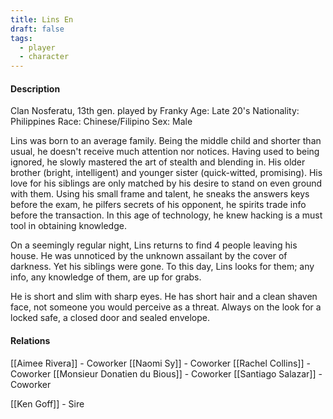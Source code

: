 ```yaml
---
title: Lins En
draft: false
tags:
  - player
  - character
---
```

#### Description
Clan Nosferatu, 13th gen. played by Franky
Age: Late 20's
Nationality: Philippines
Race: Chinese/Filipino
Sex: Male

Lins was born to an average family. Being the middle child and shorter than usual, he doesn't receive much attention nor notices. Having used to being ignored, he slowly mastered the art of stealth and blending in. His older brother (bright, intelligent) and younger sister (quick-witted, promising). His love for his siblings are only matched by his desire to stand on even ground with them. Using his small frame and talent, he sneaks the answers keys before the exam, he pilfers secrets of his opponent, he spirits trade info before the transaction. In this age of technology, he knew hacking is a must tool in obtaining knowledge.

On a seemingly regular night, Lins returns to find 4 people leaving his house. He was unnoticed by the unknown assailant by the cover of darkness. Yet his siblings were gone. To this day, Lins looks for them; any info, any knowledge of them, are up for grabs.

He is short and slim with sharp eyes. He has short hair and a clean shaven face, not someone you would perceive as a threat. Always on the look for a locked safe, a closed door and sealed envelope.
#### Relations
[[Aimee Rivera]] - Coworker
[[Naomi Sy]] - Coworker
[[Rachel Collins]] - Coworker
[[Monsieur Donatien du Bious]] - Coworker
[[Santiago Salazar]] - Coworker

[[Ken Goff]] - Sire